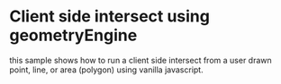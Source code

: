 # Client side intersect using geometryEngine

this sample shows how to run a client side intersect from a user drawn point, line, or area (polygon) using vanilla javascript.
